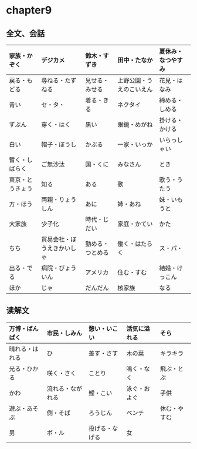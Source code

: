 # chapter9

## 全文、会話

| 家族・かぞく     | デジカメ                   | 鈴木・すずき     | 田中・たなか             | 夏休み・なつやすみ    |
|:-----------------|:---------------------------|:-----------------|:-------------------------|:----------------------|
| 戻る・もどる     | 尋ねる・たずねる           | 見せる・みせる   | 上野公園・うえのこいえん | 花見・はなみ          |
| 青い             | セ・タ・                   | 着る・きる       | ネクタイ                 | 締める・しめる|黄色い |
| ずぶん           | 穿く・はく                 | 黒い             | 眼鏡・めがね             | 掛ける・かける        |
| 白い             | 帽子・ぼうし               | かぶる           | 一家・いっか             | いらっしゃい          |
| 暫く・しばらく   | ご無沙汰                   | 国・くに         | みなさん                 | とき                  |
| 東京・とうきょう | 知る                       | ある             | 歌                       | 歌う・うたう          |
| 方・ほう         | 両親・りょうしん           | あに             | 姉・あね                 | 妹・いもうと          |
| 大家族           | 少子化                     | 時代・じだい     | 家庭・かてい             | かた                  |
| ちち             | 貿易会社・ぼうえきかいしゃ | 勤める・つとめる | 働く・はたらく           | ス・パ・              |
| 出る・でる       | 病院・びょういん           | アメリカ         | 住む・すむ               | 結婚・けっこん        |
| ほか             | じゃ                       | だんだん         | 核家族                   | なる                  |

## 读解文

| 万博・ばんぱく   | 市民・しみん               | 憩い・いこい     | 活気に溢れる             | そら                  |
|:-----------------|:---------------------------|:-----------------|:-------------------------|:----------------------|
| 晴れる・はれる   | ひ                         | 差す・さす       | 木の葉                   | キラキラ              |
| 光る・ひかる     | 咲く・さく                 | ことり           | 鳴く・なく               | 飛ぶ・とぶ            |
| かわ             | 流れる・ながれる           | 鯉・こい         | 泳ぐ・およぐ             | 子供                  |
| 遊ぶ・あそぶ     | 側・そば                   | ろうじん         | ベンチ                   | 休む・やすむ          |
| 男               | ボ・ル                     | 投げる・なげる   | 女                       |                       |

